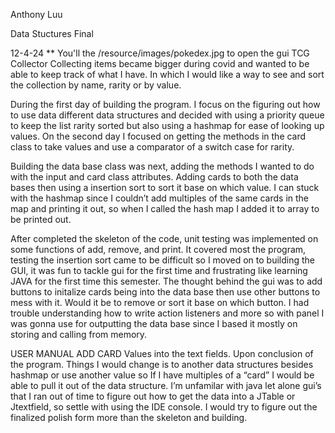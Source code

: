 Anthony Luu 

Data Stuctures Final 

12-4-24 
** You'll the /resource/images/pokedex.jpg to open the gui
TCG Collector 
Collecting items became bigger during covid and wanted to be able to keep track of what I have.  In which I would like a way to see and sort the collection by name, rarity or by value. 

During the first day of building the program. I focus on the figuring out how to use data different data structures and decided with using a priority queue to keep the list rarity sorted but also using a hashmap for ease of looking up values.  On the second day I focused on getting the methods in the card class to take values and use a comparator of a switch case for rarity.   

Building the data base class was next, adding the methods I wanted to do with the input and card class attributes.  Adding cards to both the data bases then using a insertion sort to sort it base on which value.  I can stuck with the hashmap since I couldn’t add multiples of the same cards in the map and printing it out, so when I called the hash map I added it to array to be printed out. 

After completed the skeleton of the code,  unit testing was implemented on some functions of add, remove, and print. It covered most the program, testing the insertion sort came to be difficult so I moved on to building the GUI, it was fun to tackle gui for the first time and frustrating like learning JAVA for the first time this semester.  The thought behind the gui was to add buttons to initalize cards being into the data base then use other buttons to mess with it. Would it be to remove or sort it base on which button.  I had trouble understanding how to write action listeners and more so with panel I was gonna use for outputting the data base since I based it mostly on storing and calling from memory. 

USER MANUAL 
ADD CARD Values into the text fields.
Upon conclusion of the program. Things I would change is to another data structures besides hashmap or use another value so If I have multiples of a “card” I would be able to pull it out of the data structure.  I’m unfamilar with java let alone gui’s that I ran out of time to figure out how to get the data into a JTable or Jtextfield, so settle with using the IDE console.  I would try to figure out the finalized polish form more than the skeleton and building. 
